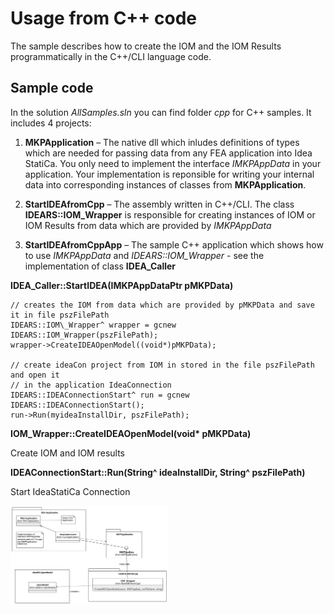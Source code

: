 # Usage from C++ code
The sample describes how to create the IOM and the IOM Results programmatically in the C++/CLI language code.

## Sample code
In the solution *AllSamples.sln* you can find folder *cpp* for C++ samples. It includes 4 projects:

1. **MKPApplication** – The native dll which inludes definitions of types which are needed for passing data from any FEA application into Idea StatiCa. You only need to implement the interface *IMKPAppData* in your application. Your implementation is reponsible for writing your internal data into corresponding instances of classes from **MKPApplication**.

2. **StartIDEAfromCpp** – The assembly written in C++/CLI. The class **IDEARS::IOM\_Wrapper** is responsible for creating instances of IOM or IOM Results from data which are provided by *IMKPAppData*

3. **StartIDEAfromCppApp** – The sample C++ application which shows how to use *IMKPAppData* and *IDEARS::IOM\_Wrapper* - see the implementation of class **IDEA\_Caller**

**IDEA\_Caller::StartIDEA(IMKPAppDataPtr pMKPData)**

```
// creates the IOM from data which are provided by pMKPData and save it in file pszFilePath
IDEARS::IOM\_Wrapper^ wrapper = gcnew IDEARS::IOM_Wrapper(pszFilePath);
wrapper->CreateIDEAOpenModel((void*)pMKPData);

// create ideaCon project from IOM in stored in the file pszFilePath and open it
// in the application IdeaConnection
IDEARS::IDEAConnectionStart^ run = gcnew IDEARS::IDEAConnectionStart();
run->Run(myideaInstallDir, pszFilePath);

```

**IOM\_Wrapper::CreateIDEAOpenModel(void\* pMKPData)**

Create IOM and IOM results

**IDEAConnectionStart::Run(String^ ideaInstallDir, String^ pszFilePath)**

Start IdeaStatiCa Connection

<img src="images/uml-fea-app.svg" alt="uml" width="50%"/><br/>
